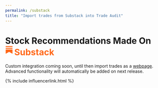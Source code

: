 ```yaml
---
permalink: /substack
title: "Import trades from Substack into Trade Audit"
---
```

<h1 class="display-5 fw-bold mb-4 mt-5 text-center">Stock Recommendations Made On<br>
<span style="color:#FF681A;"><img src="/assets/integrations/substack.svg" style="height:0.9em;margin-bottom: 5px;margin-right: 4px;" alt="Substack logo">Substack</span>
</h1>

<div class="text-center lead mt-4 mb-4">Custom integration coming soon, until then import trades as a <a href="/webpages">webpage</a>.
Advanced functionality will automatically be added on next release.</div>

{% include influencerlink.html %}
